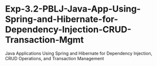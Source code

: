 # Exp-3.2-PBLJ-Java-App-Using-Spring-and-Hibernate-for-Dependency-Injection-CRUD-Transaction-Mgmt
Java Applications Using Spring and Hibernate for Dependency Injection, CRUD Operations, and Transaction Management
